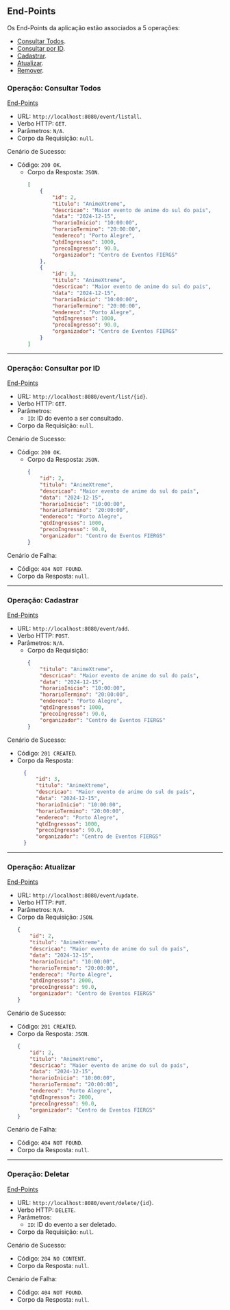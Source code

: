 ## End-Points
Os End-Points da aplicação estão associados a 5 operações:
* [Consultar Todos](#operação-consultar-todos).
* [Consultar por ID](#operação-consultar-por-ID).
* [Cadastrar](#operação-cadastrar).
* [Atualizar](#operação-atualizar).
* [Remover](#operação-deletar).

### Operação: Consultar Todos
[End-Points](#end-points)
* URL: `http://localhost:8080/event/listall`.
* Verbo HTTP: `GET`.
* Parâmetros: `N/A`.
* Corpo da Requisição: `null`.

Cenário de Sucesso:
* Código: `200 OK`.
    * Corpo da Resposta: `JSON`.
        ```json
        [
            {
                "id": 2,
                "titulo": "AnimeXtreme",
                "descricao": "Maior evento de anime do sul do país",
                "data": "2024-12-15",
                "horarioInicio": "10:00:00",
                "horarioTermino": "20:00:00",
                "endereco": "Porto Alegre",
                "qtdIngressos": 1000,
                "precoIngresso": 90.0,
                "organizador": "Centro de Eventos FIERGS"
            },
            {
                "id": 3,
                "titulo": "AnimeXtreme",
                "descricao": "Maior evento de anime do sul do país",
                "data": "2024-12-15",
                "horarioInicio": "10:00:00",
                "horarioTermino": "20:00:00",
                "endereco": "Porto Alegre",
                "qtdIngressos": 1000,
                "precoIngresso": 90.0,
                "organizador": "Centro de Eventos FIERGS"
            }
        ]
        ``` 

<hr>

### Operação: Consultar por ID
[End-Points](#end-points)
* URL: `http://localhost:8080/event/list/{id}`.
* Verbo HTTP: `GET`.
* Parâmetros:
    * `ID`: ID do evento a ser consultado.
* Corpo da Requisição: `null`.

Cenário de Sucesso:
* Código: `200 OK`.
  * Corpo da Resposta: `JSON`.
      ```json
      {
          "id": 2,
          "titulo": "AnimeXtreme",
          "descricao": "Maior evento de anime do sul do país",
          "data": "2024-12-15",
          "horarioInicio": "10:00:00",
          "horarioTermino": "20:00:00",
          "endereco": "Porto Alegre",
          "qtdIngressos": 1000,
          "precoIngresso": 90.0,
          "organizador": "Centro de Eventos FIERGS"
      }
      ```

Cenário de Falha:
* Código: `404 NOT FOUND`.
* Corpo da Resposta: `null`.

<hr>

### Operação: Cadastrar
[End-Points](#end-points)
* URL: `http://localhost:8080/event/add`.
* Verbo HTTP: `POST`.
* Parâmetros: `N/A`.
  * Corpo da Requisição:
      ```json
      {
          "titulo": "AnimeXtreme",
          "descricao": "Maior evento de anime do sul do país",
          "data": "2024-12-15",
          "horarioInicio": "10:00:00",
          "horarioTermino": "20:00:00",
          "endereco": "Porto Alegre",
          "qtdIngressos": 1000,
          "precoIngresso": 90.0,
          "organizador": "Centro de Eventos FIERGS"
      }
      ```

Cenário de Sucesso:
* Código: `201 CREATED`.
* Corpo da Resposta:
  ```json
    {
        "id": 3,
        "titulo": "AnimeXtreme",
        "descricao": "Maior evento de anime do sul do país",
        "data": "2024-12-15",
        "horarioInicio": "10:00:00",
        "horarioTermino": "20:00:00",
        "endereco": "Porto Alegre",
        "qtdIngressos": 1000,
        "precoIngresso": 90.0,
        "organizador": "Centro de Eventos FIERGS"
    }
  ```

<hr>

### Operação: Atualizar
[End-Points](#end-points)
* URL: `http://localhost:8080/event/update`.
* Verbo HTTP: `PUT`.
* Parâmetros: `N/A`.
* Corpo da Requisição: `JSON`.
    ```json
    {
        "id": 2,
        "titulo": "AnimeXtreme",
        "descricao": "Maior evento de anime do sul do país",
        "data": "2024-12-15",
        "horarioInicio": "10:00:00",
        "horarioTermino": "20:00:00",
        "endereco": "Porto Alegre",
        "qtdIngressos": 2000,
        "precoIngresso": 90.0,
        "organizador": "Centro de Eventos FIERGS"
    }
    ```

Cenário de Sucesso:
* Código: `201 CREATED`.
* Corpo da Resposta: `JSON`.
    ```json
    {
        "id": 2,
        "titulo": "AnimeXtreme",
        "descricao": "Maior evento de anime do sul do país",
        "data": "2024-12-15",
        "horarioInicio": "10:00:00",
        "horarioTermino": "20:00:00",
        "endereco": "Porto Alegre",
        "qtdIngressos": 2000,
        "precoIngresso": 90.0,
        "organizador": "Centro de Eventos FIERGS"
    }
    ```
Cenário de Falha:
* Código: `404 NOT FOUND`.
* Corpo da Resposta: `null`.

<hr>

### Operação: Deletar
[End-Points](#end-points)
* URL: `http://localhost:8080/event/delete/{id}`.
* Verbo HTTP: `DELETE`.
* Parâmetros:
    * `ID`: ID do evento a ser deletado.
* Corpo da Requisição: `null`.

Cenário de Sucesso:
* Código: `204 NO CONTENT`.
* Corpo da Resposta: `null`.

Cenário de Falha:
* Código: `404 NOT FOUND`.
* Corpo da Resposta: `null`.


